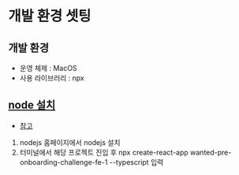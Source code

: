 # 개발 환경 셋팅

## 개발 환경
- 운영 체제 : MacOS
- 사용 라이브러리 : npx

## [node 설치](https://nodejs.org/ko/download/)
- [참고](https://ko.reactjs.org/docs/create-a-new-react-app.html)
1. nodejs 홈페이지에서 nodejs 설치
2. 터미널에서 해당 프로젝트 진입 후 npx create-react-app wanted-pre-onboarding-challenge-fe-1 --typescript 입력
